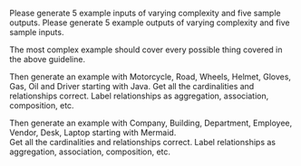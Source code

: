
Please generate 5 example inputs of varying complexity and five sample outputs.
Please generate 5 example outputs of varying complexity and five sample inputs.

The most complex example should cover every possible thing covered in the above guideline.

Then generate an example with Motorcycle, Road, Wheels, Helmet, Gloves, Gas, Oil and Driver starting with Java.
Get all the cardinalities and relationships correct. 
Label relationships as aggregation, association, composition, etc.

Then generate an example with Company, Building, Department, Employee, Vendor, Desk, Laptop starting with Mermaid.  
Get all the cardinalities and relationships correct. Label relationships as aggregation, association, composition, etc.
